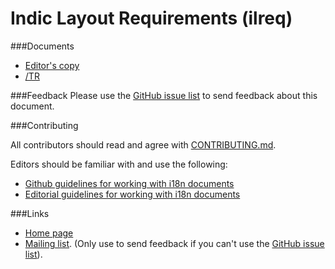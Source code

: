 # Indic Layout Requirements (ilreq)

###Documents
- [Editor's copy](https://w3c.github.io/ilreq/)
- [/TR](https://www.w3.org/TR/ilreq/)


###Feedback
Please use the [GitHub issue list](https://github.com/w3c/ilreq/issues) to send feedback about this document.

###Contributing

All contributors should read and agree with [CONTRIBUTING.md](https://github.com/w3c/ilreq/blob/gh-pages/CONTRIBUTING.md).

Editors should be familiar with and use the following:

- [Github guidelines for working with i18n documents](http://w3c.github.io/i18n-activity/guidelines/github)
- [Editorial guidelines for working with i18n documents](http://w3c.github.io/i18n-activity/guidelines/editing)

###Links
- [Home page](http://www.w3.org/International/groups/indic-layout/)
- [Mailing list](https://lists.w3.org/Archives/Public/public-i18n-indic/). (Only use to send feedback if you can't use the [GitHub issue list](https://github.com/w3c/ilreq/issues)).
